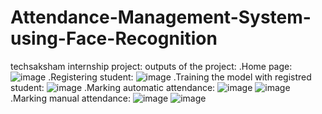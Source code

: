 # Attendance-Management-System-using-Face-Recognition
techsaksham internship project:
outputs of the project:
.Home page:
![image](https://github.com/user-attachments/assets/5d377a0d-e25f-4125-b84e-cb38aa530f20)
.Registering student:
![image](https://github.com/user-attachments/assets/9bc920c6-fb3b-4c82-add1-83a51b2bc7af)
.Training the model with registred student:
![image](https://github.com/user-attachments/assets/c8fc3bce-a3a4-486d-8c76-e2ac54ae9564)
.Marking automatic attendance:
![image](https://github.com/user-attachments/assets/2be433ce-a0be-421f-bf0f-4d2faf720f79)
![image](https://github.com/user-attachments/assets/335d635c-e27a-4230-9e09-cd1afdf3333a)
.Marking manual attendance:
![image](https://github.com/user-attachments/assets/93506ff4-0395-4b2e-83e4-658d4edfdf34)
![image](https://github.com/user-attachments/assets/c67de395-35f5-414a-9a07-4c40a8fa0298)


